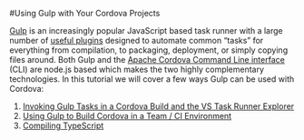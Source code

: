 #Using Gulp with Your Cordova Projects

[Gulp](http://go.microsoft.com/fwlink/?LinkID=533803) is an increasingly popular JavaScript based task runner with a large number of [useful plugins](http://go.microsoft.com/fwlink/?LinkID=533790) designed to automate common “tasks” for everything from compilation, to packaging, deployment, or simply copying files around. Both Gulp and the [Apache Cordova Command Line interface](http://go.microsoft.com/fwlink/?LinkID=533773) (CLI) are node.js based which makes the two highly complementary technologies. In this tutorial we will cover a few ways Gulp can be used with Cordova:

1.  [Invoking Gulp Tasks in a Cordova Build and the VS Task Runner Explorer](http://go.microsoft.com/fwlink/?LinkID=533768)
2.  [Using Gulp to Build Cordova in a Team / CI Environment](http://go.microsoft.com/fwlink/?LinkID=533742)
3.  [Compiling TypeScript](http://go.microsoft.com/fwlink/?LinkID=533769)
